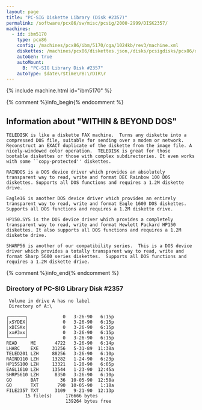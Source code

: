 ```yaml
---
layout: page
title: "PC-SIG Diskette Library (Disk #2357)"
permalink: /software/pcx86/sw/misc/pcsig/2000-2999/DISK2357/
machines:
  - id: ibm5170
    type: pcx86
    config: /machines/pcx86/ibm/5170/cga/1024kb/rev3/machine.xml
    diskettes: /machines/pcx86/diskettes.json,/disks/pcsigdisks/pcx86/diskettes.json
    autoGen: true
    autoMount:
      B: "PC-SIG Library Disk #2357"
    autoType: $date\r$time\rB:\rDIR\r
---
```


{% include machine.html id="ibm5170" %}

{% comment %}info_begin{% endcomment %}

## Information about "WITHIN & BEYOND DOS"

    TELEDISK is like a diskette FAX machine.  Turns any diskette into a
    compressed DOS file, suitable for sending over a modem or network.
    Reconstruct an EXACT duplicate of the diskette from the image file. A
    nicely-windowed color operation.  TELEDISK is great for those
    bootable diskettes or those with complex subdirectories. It even works
    with some ``copy-protected'' diskettes.
    
    RAINDOS is a DOS device driver which provides an absolutely
    transparent way to read, write and format DEC Rainbow 100 DOS
    diskettes. Supports all DOS functions and requires a 1.2M diskette
    drive.
    
    Eagle16 is another DOS device driver which provides an entirely
    transparent way to read, write and format Eagle 1600 DOS diskettes.
    Supports all DOS functions and requires a 1.2M diskette drive.
    
    HP150.SYS is the DOS device driver which provides a completely
    transparent way to read, write and format Hewlett Packard HP150
    diskettes. It also supports all DOS functions and requires a 1.2M
    diskette drive.
    
    SHARP56 is another of our compatibility series.  This is a DOS device
    driver which provides a totally transparent way to read, write and
    format Sharp 5600 series diskettes.  Supports all DOS functions and
    requires a 1.2M diskette drive.
{% comment %}info_end{% endcomment %}


### Directory of PC-SIG Library Disk #2357

     Volume in drive A has no label
     Directory of A:\

    ┌──────┐             0   3-26-90   6:15p
    │xSYDEX│             0   3-26-90   6:15p
    │xDISKx│             0   3-26-90   6:15p
    │xx#3xx│             0   3-26-90   6:15p
    └──────┘             0   3-26-90   6:15p
    READ     ME       4722   3-26-90   6:14p
    LHARC    EXE     31256   5-31-89  11:38a
    TELED201 LZH     88256   3-26-90   6:10p
    RAIND110 LZH     13282   1-24-90   6:23p
    HP15S100 LZH     13321   1-20-90   6:05p
    EAGL1610 LZH     13544   1-23-90  12:45a
    SHRP5610 LZH      8350   3-26-90   6:10p
    GO       BAT        36  10-05-90  12:58a
    GO       TXT       790  10-05-90   1:18a
    FILE2357 TXT      3109   9-21-90  12:13p
           15 file(s)     176666 bytes
                          139264 bytes free
